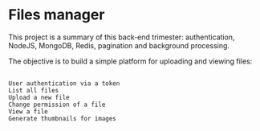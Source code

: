 # Files manager  

This project is a summary of this back-end trimester: authentication, NodeJS, MongoDB, Redis, pagination and background processing.

The objective is to build a simple platform for uploading and viewing files:
##
    User authentication via a token
    List all files
    Upload a new file
    Change permission of a file
    View a file
    Generate thumbnails for images
##
